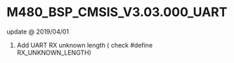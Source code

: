 # M480_BSP_CMSIS_V3.03.000_UART

update @ 2019/04/01

1. Add UART RX unknown length ( check #define RX_UNKNOWN_LENGTH)
